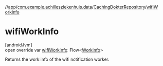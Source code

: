 //[app](../../../index.md)/[com.example.achillesziekenhuis.data](../index.md)/[CachingDokterRepository](index.md)/[wifiWorkInfo](wifi-work-info.md)

# wifiWorkInfo

[androidJvm]\
open override var [wifiWorkInfo](wifi-work-info.md): Flow&lt;[WorkInfo](https://developer.android.com/reference/kotlin/androidx/work/WorkInfo.html)&gt;

Returns the work info of the wifi notification worker.
